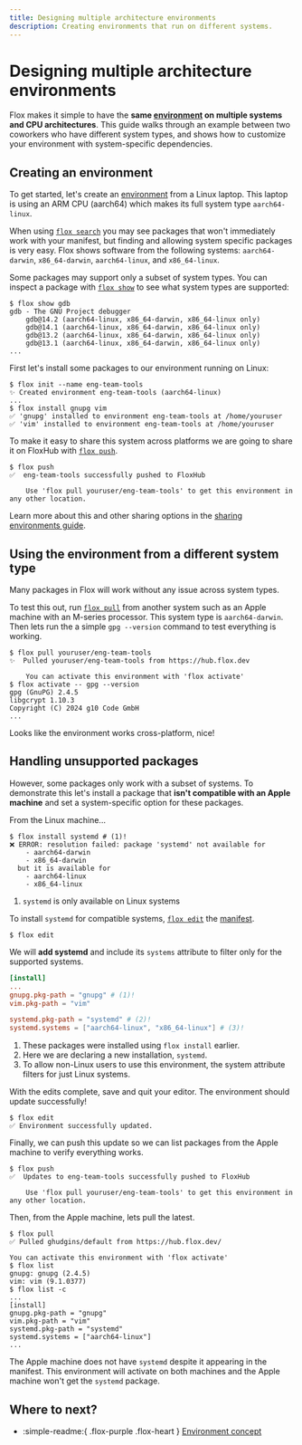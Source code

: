 ```yaml
---
title: Designing multiple architecture environments
description: Creating environments that run on different systems.
---
```


# Designing multiple architecture environments

Flox makes it simple to have the **same [environment][environment_concept] on
multiple systems and CPU architectures**.
This guide walks through an example between two coworkers who have different
system types,
and shows how to customize your environment with system-specific dependencies.

## Creating an environment

To get started,
let's create an [environment][environment_concept] from a Linux laptop.
This laptop is using an ARM CPU (aarch64) which makes its full system
type `aarch64-linux`.

When using [`flox search`][flox_search] you may see packages that won't immediately work with your manifest, but finding and allowing system specific packages is very easy.
Flox shows software from the following systems: `aarch64-darwin`, `x86_64-darwin`, `aarch64-linux`, and `x86_64-linux`.

Some packages may support only a subset of system types. You can inspect a
package with [`flox show`][flox_show] to see what system types are supported:

```console
$ flox show gdb
gdb - The GNU Project debugger
    gdb@14.2 (aarch64-linux, x86_64-darwin, x86_64-linux only)
    gdb@14.1 (aarch64-linux, x86_64-darwin, x86_64-linux only)
    gdb@13.2 (aarch64-linux, x86_64-darwin, x86_64-linux only)
    gdb@13.1 (aarch64-linux, x86_64-darwin, x86_64-linux only)
...
```

First let's install some packages to our environment running on Linux:

``` console
$ flox init --name eng-team-tools
✨ Created environment eng-team-tools (aarch64-linux)
...
$ flox install gnupg vim
✅ 'gnupg' installed to environment eng-team-tools at /home/youruser
✅ 'vim' installed to environment eng-team-tools at /home/youruser
```

To make it easy to share this system across platforms we are going to share it
on FloxHub with [`flox push`][flox_push].

``` console
$ flox push
✅  eng-team-tools successfully pushed to FloxHub

    Use 'flox pull youruser/eng-team-tools' to get this environment in any other location.
```

Learn more about this and other sharing options in the
[sharing environments guide][sharing_guide].

## Using the environment from a different system type

Many packages in Flox will work without any issue across system types.

To test this out, run [`flox pull`][flox_pull] from another system such as an
Apple machine with an M-series processor.
This system type is `aarch64-darwin`.
Then lets run the a simple `gpg --version` command to test everything is working.

``` console
$ flox pull youruser/eng-team-tools
✨  Pulled youruser/eng-team-tools from https://hub.flox.dev

    You can activate this environment with 'flox activate'
$ flox activate -- gpg --version
gpg (GnuPG) 2.4.5
libgcrypt 1.10.3
Copyright (C) 2024 g10 Code GmbH
...
```

Looks like the environment works cross-platform, nice!

## Handling unsupported packages

However, some packages only work with a subset of systems.
To demonstrate this let's install a package that **isn't compatible with an Apple machine** and set a system-specific option for these packages.

From the Linux machine...

``` console
$ flox install systemd # (1)!
❌ ERROR: resolution failed: package 'systemd' not available for
    - aarch64-darwin
    - x86_64-darwin
  but it is available for
    - aarch64-linux
    - x86_64-linux
```

1. `systemd` is only available on Linux systems

To install `systemd` for compatible systems, [`flox edit`][flox_edit] the [manifest][manifest_toml].

``` console
$ flox edit
```

We will **add systemd** and include its `systems` attribute to filter only for
the supported systems.

``` toml title="manifest.toml"
[install]
...
gnupg.pkg-path = "gnupg" # (1)!
vim.pkg-path = "vim"

systemd.pkg-path = "systemd" # (2)!
systemd.systems = ["aarch64-linux", "x86_64-linux"] # (3)!
```

1. These packages were installed using `flox install` earlier.
2. Here we are declaring a new installation, `systemd`.
3. To allow non-Linux users to use this environment, the system attribute filters for just Linux systems.

With the edits complete, save and quit your editor.
The environment should update successfully!

``` console
$ flox edit
✅ Environment successfully updated.
```

Finally, we can push this update so we can list packages from the Apple machine
to verify everything works.

``` console
$ flox push
✅  Updates to eng-team-tools successfully pushed to FloxHub

    Use 'flox pull youruser/eng-team-tools' to get this environment in any other location.
```

Then, from the Apple machine, lets pull the latest.

``` console
$ flox pull
✅ Pulled ghudgins/default from https://hub.flox.dev/

You can activate this environment with 'flox activate' 
$ flox list
gnupg: gnupg (2.4.5)
vim: vim (9.1.0377)
$ flox list -c
...
[install]
gnupg.pkg-path = "gnupg"
vim.pkg-path = "vim"
systemd.pkg-path = "systemd"
systemd.systems = ["aarch64-linux"]
...
```

The Apple machine does not have `systemd` despite it appearing in the manifest.
This environment will activate on both machines and the Apple machine won't
get the `systemd` package.

## Where to next?

- :simple-readme:{ .flox-purple .flox-heart } [Environment concept][environment_concept]

[environment_concept]: ../concepts/environments.md
[install_concept]: ../concepts/manifest.md#install-section
[sharing_guide]: ./sharing-environments.md
[manifest_toml]: ../concepts/manifest.md
[environment_concept]: ../concepts/environments.md
[flox_search]: ../reference/command-reference/flox-search.md
[flox_show]: ../reference/command-reference/flox-show.md
[flox_edit]: ../reference/command-reference/flox-edit.md
[flox_push]: ../reference/command-reference/flox-push.md
[flox_pull]: ../reference/command-reference/flox-pull.md
